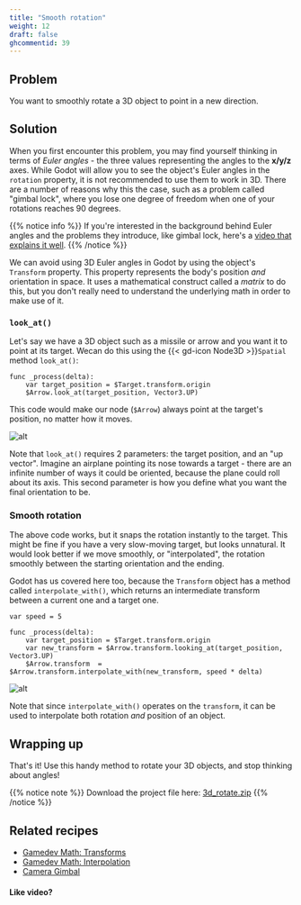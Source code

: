 ```yaml
---
title: "Smooth rotation"
weight: 12
draft: false
ghcommentid: 39
---
```


## Problem

You want to smoothly rotate a 3D object to point in a new direction.

## Solution

When you first encounter this problem, you may find yourself thinking in terms of *Euler angles* - the three values representing the angles to the **x/y/z** axes. While Godot will allow you to see the object's Euler angles in the `rotation` property, it is not recommended to use them to work in 3D. There are a number of reasons why this the case, such as a problem called "gimbal lock", where you lose one degree of freedom when one of your rotations reaches 90 degrees.

{{% notice info %}}
If you're interested in the background behind Euler angles and the problems they introduce, like gimbal lock, here's a [video that explains it well](https://www.youtube.com/watch?v=zc8b2Jo7mno).
{{% /notice %}}

We can avoid using 3D Euler angles in Godot by using the object's `Transform` property. This property represents the body's position *and* orientation in space. It uses a mathematical construct called a _matrix_ to do this, but you don't really need to understand the underlying math in order to make use of it.

### `look_at()`
Let's say we have a 3D object such as a missile or arrow and you want it to point at its target. Wecan do this using the {{< gd-icon Node3D >}}`Spatial` method `look_at()`:

```gdscript
func _process(delta):
    var target_position = $Target.transform.origin
    $Arrow.look_at(target_position, Vector3.UP)
```

This code would make our node (`$Arrow`) always point at the target's position, no matter how it moves.

![alt](/godot_recipes/3.x/img/3d_rotate_01.gif)

Note that `look_at()` requires 2 parameters: the target position, and an "up vector". Imagine an airplane pointing its nose towards a target - there are an infinite number of ways it could be oriented, because the plane could roll about its axis. This second parameter is how you define what you want the final orientation to be.

### Smooth rotation

The above code works, but it snaps the rotation instantly to the target. This might be fine if you have a very slow-moving target, but looks unnatural. It would look better if we move smoothly, or "interpolated", the rotation smoothly between the starting orientation and the ending.

Godot has us covered here too, because the `Transform` object has a method called `interpolate_with()`, which returns an intermediate transform between a current one and a target one.

```gdscript
var speed = 5

func _process(delta):
    var target_position = $Target.transform.origin
    var new_transform = $Arrow.transform.looking_at(target_position, Vector3.UP)
    $Arrow.transform  = $Arrow.transform.interpolate_with(new_transform, speed * delta)
```

![alt](/godot_recipes/3.x/img/3d_rotate_02.gif)

Note that since `interpolate_with()` operates on the `transform`, it can be used to interpolate both rotation *and* position of an object.

## Wrapping up

That's it! Use this handy method to rotate your 3D objects, and stop thinking about angles!

{{% notice note %}}
Download the project file here: [3d_rotate.zip](/godot_recipes/3.x/files/3d_rotate.zip)
{{% /notice %}}

## Related recipes

- [Gamedev Math: Transforms](/godot_recipes/3.x/math/transforms/)
- [Gamedev Math: Interpolation](/godot_recipes/3.x/math/interpolation/)
- [Camera Gimbal](/godot_recipes/3.x/3d/camera_gimbal/)

#### Like video?

